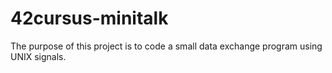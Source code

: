 # 42cursus-minitalk
The purpose of this project is to code a small data exchange program using UNIX signals.
